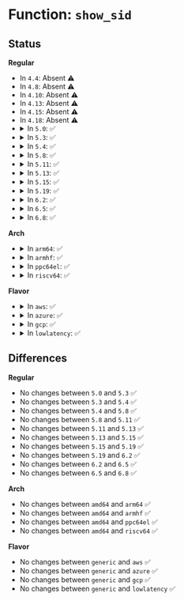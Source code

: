 # Function: <code>show_sid</code>

## Status
<b>Regular</b>
<ul>
<li>
In <code>4.4</code>: Absent ⚠️
</li>
<li>
In <code>4.8</code>: Absent ⚠️
</li>
<li>
In <code>4.10</code>: Absent ⚠️
</li>
<li>
In <code>4.13</code>: Absent ⚠️
</li>
<li>
In <code>4.15</code>: Absent ⚠️
</li>
<li>
In <code>4.18</code>: Absent ⚠️
</li>
<li>
<details>
<summary>In <code>5.0</code>: ✅</summary>

```c
int show_sid(struct seq_file *m, u32 sid);
```

**Collision:** Unique Static

**Inline:** No

**Transformation:** False

**Instances:**

```
In security/selinux/hooks.c (ffffffff814170a0)
Location: security/selinux/hooks.c:1040
Inline: False
Direct callers:
  - security/selinux/hooks.c:selinux_sb_show_options
  - security/selinux/hooks.c:selinux_sb_show_options
  - security/selinux/hooks.c:selinux_sb_show_options
  - security/selinux/hooks.c:selinux_sb_show_options
```
**Symbols:**

```
ffffffff814170a0-ffffffff8141716c: show_sid (STB_LOCAL)
```
</details>
</li>
<li>
<details>
<summary>In <code>5.3</code>: ✅</summary>

```c
int show_sid(struct seq_file *m, u32 sid);
```

**Collision:** Unique Static

**Inline:** No

**Transformation:** False

**Instances:**

```
In security/selinux/hooks.c (ffffffff81444b00)
Location: security/selinux/hooks.c:1074
Inline: False
Direct callers:
  - security/selinux/hooks.c:selinux_sb_show_options
  - security/selinux/hooks.c:selinux_sb_show_options
  - security/selinux/hooks.c:selinux_sb_show_options
  - security/selinux/hooks.c:selinux_sb_show_options
```
**Symbols:**

```
ffffffff81444b00-ffffffff81444be4: show_sid (STB_LOCAL)
```
</details>
</li>
<li>
<details>
<summary>In <code>5.4</code>: ✅</summary>

```c
int show_sid(struct seq_file *m, u32 sid);
```

**Collision:** Unique Static

**Inline:** No

**Transformation:** False

**Instances:**

```
In security/selinux/hooks.c (ffffffff8145e670)
Location: security/selinux/hooks.c:1076
Inline: False
Direct callers:
  - security/selinux/hooks.c:selinux_sb_show_options
  - security/selinux/hooks.c:selinux_sb_show_options
  - security/selinux/hooks.c:selinux_sb_show_options
  - security/selinux/hooks.c:selinux_sb_show_options
```
**Symbols:**

```
ffffffff8145e670-ffffffff8145e754: show_sid (STB_LOCAL)
```
</details>
</li>
<li>
<details>
<summary>In <code>5.8</code>: ✅</summary>

```c
int show_sid(struct seq_file *m, u32 sid);
```

**Collision:** Unique Static

**Inline:** No

**Transformation:** False

**Instances:**

```
In security/selinux/hooks.c (ffffffff814b1930)
Location: security/selinux/hooks.c:1027
Inline: False
Direct callers:
  - security/selinux/hooks.c:selinux_sb_show_options
  - security/selinux/hooks.c:selinux_sb_show_options
  - security/selinux/hooks.c:selinux_sb_show_options
  - security/selinux/hooks.c:selinux_sb_show_options
```
**Symbols:**

```
ffffffff814b1930-ffffffff814b1a14: show_sid (STB_LOCAL)
```
</details>
</li>
<li>
<details>
<summary>In <code>5.11</code>: ✅</summary>

```c
int show_sid(struct seq_file *m, u32 sid);
```

**Collision:** Unique Static

**Inline:** No

**Transformation:** False

**Instances:**

```
In security/selinux/hooks.c (ffffffff814ced20)
Location: security/selinux/hooks.c:1028
Inline: False
Direct callers:
  - security/selinux/hooks.c:selinux_sb_show_options
  - security/selinux/hooks.c:selinux_sb_show_options
  - security/selinux/hooks.c:selinux_sb_show_options
  - security/selinux/hooks.c:selinux_sb_show_options
```
**Symbols:**

```
ffffffff814ced20-ffffffff814cee04: show_sid (STB_LOCAL)
```
</details>
</li>
<li>
<details>
<summary>In <code>5.13</code>: ✅</summary>

```c
int show_sid(struct seq_file *m, u32 sid);
```

**Collision:** Unique Static

**Inline:** No

**Transformation:** False

**Instances:**

```
In security/selinux/hooks.c (ffffffff814d5520)
Location: security/selinux/hooks.c:1086
Inline: False
Direct callers:
  - security/selinux/hooks.c:selinux_sb_show_options
  - security/selinux/hooks.c:selinux_sb_show_options
  - security/selinux/hooks.c:selinux_sb_show_options
  - security/selinux/hooks.c:selinux_sb_show_options
```
**Symbols:**

```
ffffffff814d5520-ffffffff814d5604: show_sid (STB_LOCAL)
```
</details>
</li>
<li>
<details>
<summary>In <code>5.15</code>: ✅</summary>

```c
int show_sid(struct seq_file *m, u32 sid);
```

**Collision:** Unique Static

**Inline:** No

**Transformation:** False

**Instances:**

```
In security/selinux/hooks.c (ffffffff8152e120)
Location: security/selinux/hooks.c:1076
Inline: False
Direct callers:
  - security/selinux/hooks.c:selinux_sb_show_options
  - security/selinux/hooks.c:selinux_sb_show_options
  - security/selinux/hooks.c:selinux_sb_show_options
  - security/selinux/hooks.c:selinux_sb_show_options
```
**Symbols:**

```
ffffffff8152e120-ffffffff8152e204: show_sid (STB_LOCAL)
```
</details>
</li>
<li>
<details>
<summary>In <code>5.19</code>: ✅</summary>

```c
int show_sid(struct seq_file *m, u32 sid);
```

**Collision:** Unique Static

**Inline:** No

**Transformation:** False

**Instances:**

```
In security/selinux/hooks.c (ffffffff815c5430)
Location: security/selinux/hooks.c:1014
Inline: False
Direct callers:
  - security/selinux/hooks.c:selinux_sb_show_options
  - security/selinux/hooks.c:selinux_sb_show_options
  - security/selinux/hooks.c:selinux_sb_show_options
  - security/selinux/hooks.c:selinux_sb_show_options
```
**Symbols:**

```
ffffffff815c5430-ffffffff815c5558: show_sid (STB_LOCAL)
```
</details>
</li>
<li>
<details>
<summary>In <code>6.2</code>: ✅</summary>

```c
int show_sid(struct seq_file *m, u32 sid);
```

**Collision:** Unique Static

**Inline:** No

**Transformation:** False

**Instances:**

```
In security/selinux/hooks.c (ffffffff81672020)
Location: security/selinux/hooks.c:1013
Inline: False
Direct callers:
  - security/selinux/hooks.c:selinux_sb_show_options
  - security/selinux/hooks.c:selinux_sb_show_options
  - security/selinux/hooks.c:selinux_sb_show_options
  - security/selinux/hooks.c:selinux_sb_show_options
```
**Symbols:**

```
ffffffff81672020-ffffffff8167213d: show_sid (STB_LOCAL)
```
</details>
</li>
<li>
<details>
<summary>In <code>6.5</code>: ✅</summary>

```c
int show_sid(struct seq_file *m, u32 sid);
```

**Collision:** Unique Static

**Inline:** No

**Transformation:** False

**Instances:**

```
In security/selinux/hooks.c (ffffffff816aa570)
Location: security/selinux/hooks.c:1025
Inline: False
Direct callers:
  - security/selinux/hooks.c:selinux_sb_show_options
  - security/selinux/hooks.c:selinux_sb_show_options
  - security/selinux/hooks.c:selinux_sb_show_options
  - security/selinux/hooks.c:selinux_sb_show_options
```
**Symbols:**

```
ffffffff816aa570-ffffffff816aa688: show_sid (STB_LOCAL)
```
</details>
</li>
<li>
<details>
<summary>In <code>6.8</code>: ✅</summary>

```c
int show_sid(struct seq_file *m, u32 sid);
```

**Collision:** Unique Static

**Inline:** No

**Transformation:** False

**Instances:**

```
In security/selinux/hooks.c (ffffffff816e7510)
Location: security/selinux/hooks.c:1067
Inline: False
Direct callers:
  - security/selinux/hooks.c:selinux_sb_show_options
  - security/selinux/hooks.c:selinux_sb_show_options
  - security/selinux/hooks.c:selinux_sb_show_options
  - security/selinux/hooks.c:selinux_sb_show_options
```
**Symbols:**

```
ffffffff816e7510-ffffffff816e7628: show_sid (STB_LOCAL)
```
</details>
</li>
</ul>
<b>Arch</b>
<ul>
<li>
<details>
<summary>In <code>arm64</code>: ✅</summary>

```c
int show_sid(struct seq_file *m, u32 sid);
```

**Collision:** Unique Static

**Inline:** No

**Transformation:** False

**Instances:**

```
In security/selinux/hooks.c (ffff80001054b748)
Location: security/selinux/hooks.c:1076
Inline: False
Direct callers:
  - security/selinux/hooks.c:selinux_sb_show_options
  - security/selinux/hooks.c:selinux_sb_show_options
  - security/selinux/hooks.c:selinux_sb_show_options
  - security/selinux/hooks.c:selinux_sb_show_options
```
**Symbols:**

```
ffff80001054b748-ffff80001054b844: show_sid (STB_LOCAL)
```
</details>
</li>
<li>
<details>
<summary>In <code>armhf</code>: ✅</summary>

```c
int show_sid(struct seq_file *m, u32 sid);
```

**Collision:** Unique Static

**Inline:** No

**Transformation:** False

**Instances:**

```
In security/selinux/hooks.c (c07019cc)
Location: security/selinux/hooks.c:1076
Inline: False
Direct callers:
  - security/selinux/hooks.c:selinux_sb_show_options
  - security/selinux/hooks.c:selinux_sb_show_options
  - security/selinux/hooks.c:selinux_sb_show_options
  - security/selinux/hooks.c:selinux_sb_show_options
```
**Symbols:**

```
c07019cc-c0701ac8: show_sid (STB_LOCAL)
```
</details>
</li>
<li>
<details>
<summary>In <code>ppc64el</code>: ✅</summary>

```c
int show_sid(struct seq_file *m, u32 sid);
```

**Collision:** Unique Static

**Inline:** No

**Transformation:** False

**Instances:**

```
In security/selinux/hooks.c (c0000000006a3df0)
Location: security/selinux/hooks.c:1076
Inline: False
Direct callers:
  - security/selinux/hooks.c:selinux_sb_show_options
  - security/selinux/hooks.c:selinux_sb_show_options
  - security/selinux/hooks.c:selinux_sb_show_options
  - security/selinux/hooks.c:selinux_sb_show_options
```
**Symbols:**

```
c0000000006a3df0-c0000000006a3f34: show_sid (STB_LOCAL)
```
</details>
</li>
<li>
<details>
<summary>In <code>riscv64</code>: ✅</summary>

```c
int show_sid(struct seq_file *m, u32 sid);
```

**Collision:** Unique Static

**Inline:** No

**Transformation:** False

**Instances:**

```
In security/selinux/hooks.c (ffffffe0003a6166)
Location: security/selinux/hooks.c:1076
Inline: False
Direct callers:
  - security/selinux/hooks.c:selinux_sb_show_options
  - security/selinux/hooks.c:selinux_sb_show_options
  - security/selinux/hooks.c:selinux_sb_show_options
  - security/selinux/hooks.c:selinux_sb_show_options
```
**Symbols:**

```
ffffffe0003a6166-ffffffe0003a6236: show_sid (STB_LOCAL)
```
</details>
</li>
</ul>
<b>Flavor</b>
<ul>
<li>
<details>
<summary>In <code>aws</code>: ✅</summary>

```c
int show_sid(struct seq_file *m, u32 sid);
```

**Collision:** Unique Static

**Inline:** No

**Transformation:** False

**Instances:**

```
In security/selinux/hooks.c (ffffffff81456c50)
Location: security/selinux/hooks.c:1076
Inline: False
Direct callers:
  - security/selinux/hooks.c:selinux_sb_show_options
  - security/selinux/hooks.c:selinux_sb_show_options
  - security/selinux/hooks.c:selinux_sb_show_options
  - security/selinux/hooks.c:selinux_sb_show_options
```
**Symbols:**

```
ffffffff81456c50-ffffffff81456d34: show_sid (STB_LOCAL)
```
</details>
</li>
<li>
<details>
<summary>In <code>azure</code>: ✅</summary>

```c
int show_sid(struct seq_file *m, u32 sid);
```

**Collision:** Unique Static

**Inline:** No

**Transformation:** False

**Instances:**

```
In security/selinux/hooks.c (ffffffff81447690)
Location: security/selinux/hooks.c:1076
Inline: False
Direct callers:
  - security/selinux/hooks.c:selinux_sb_show_options
  - security/selinux/hooks.c:selinux_sb_show_options
  - security/selinux/hooks.c:selinux_sb_show_options
  - security/selinux/hooks.c:selinux_sb_show_options
```
**Symbols:**

```
ffffffff81447690-ffffffff81447774: show_sid (STB_LOCAL)
```
</details>
</li>
<li>
<details>
<summary>In <code>gcp</code>: ✅</summary>

```c
int show_sid(struct seq_file *m, u32 sid);
```

**Collision:** Unique Static

**Inline:** No

**Transformation:** False

**Instances:**

```
In security/selinux/hooks.c (ffffffff81452cf0)
Location: security/selinux/hooks.c:1076
Inline: False
Direct callers:
  - security/selinux/hooks.c:selinux_sb_show_options
  - security/selinux/hooks.c:selinux_sb_show_options
  - security/selinux/hooks.c:selinux_sb_show_options
  - security/selinux/hooks.c:selinux_sb_show_options
```
**Symbols:**

```
ffffffff81452cf0-ffffffff81452dd4: show_sid (STB_LOCAL)
```
</details>
</li>
<li>
<details>
<summary>In <code>lowlatency</code>: ✅</summary>

```c
int show_sid(struct seq_file *m, u32 sid);
```

**Collision:** Unique Static

**Inline:** No

**Transformation:** False

**Instances:**

```
In security/selinux/hooks.c (ffffffff8146a7f0)
Location: security/selinux/hooks.c:1076
Inline: False
Direct callers:
  - security/selinux/hooks.c:selinux_sb_show_options
  - security/selinux/hooks.c:selinux_sb_show_options
  - security/selinux/hooks.c:selinux_sb_show_options
  - security/selinux/hooks.c:selinux_sb_show_options
```
**Symbols:**

```
ffffffff8146a7f0-ffffffff8146a8d4: show_sid (STB_LOCAL)
```
</details>
</li>
</ul>

## Differences
<b>Regular</b>
<ul>
<li>
No changes between <code>5.0</code> and <code>5.3</code> ✅
</li>
<li>
No changes between <code>5.3</code> and <code>5.4</code> ✅
</li>
<li>
No changes between <code>5.4</code> and <code>5.8</code> ✅
</li>
<li>
No changes between <code>5.8</code> and <code>5.11</code> ✅
</li>
<li>
No changes between <code>5.11</code> and <code>5.13</code> ✅
</li>
<li>
No changes between <code>5.13</code> and <code>5.15</code> ✅
</li>
<li>
No changes between <code>5.15</code> and <code>5.19</code> ✅
</li>
<li>
No changes between <code>5.19</code> and <code>6.2</code> ✅
</li>
<li>
No changes between <code>6.2</code> and <code>6.5</code> ✅
</li>
<li>
No changes between <code>6.5</code> and <code>6.8</code> ✅
</li>
</ul>
<b>Arch</b>
<ul>
<li>
No changes between <code>amd64</code> and <code>arm64</code> ✅
</li>
<li>
No changes between <code>amd64</code> and <code>armhf</code> ✅
</li>
<li>
No changes between <code>amd64</code> and <code>ppc64el</code> ✅
</li>
<li>
No changes between <code>amd64</code> and <code>riscv64</code> ✅
</li>
</ul>
<b>Flavor</b>
<ul>
<li>
No changes between <code>generic</code> and <code>aws</code> ✅
</li>
<li>
No changes between <code>generic</code> and <code>azure</code> ✅
</li>
<li>
No changes between <code>generic</code> and <code>gcp</code> ✅
</li>
<li>
No changes between <code>generic</code> and <code>lowlatency</code> ✅
</li>
</ul>
